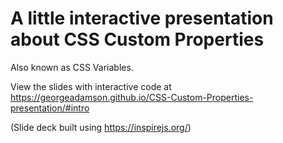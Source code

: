 # A little interactive presentation about CSS Custom Properties

Also known as CSS Variables.

View the slides with interactive code at https://georgeadamson.github.io/CSS-Custom-Properties-presentation/#intro

(Slide deck built using https://inspirejs.org/)
